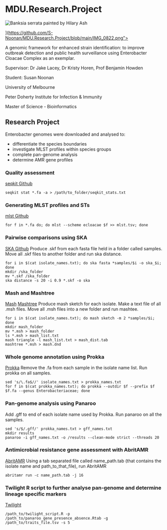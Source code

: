 # MDU.Research.Project
![Banksia serrata painted by Hilary Ash](/assets/images/IMG_0822.png)

<source media="(prefers-color-scheme: light)" srcset="https://user-images.githubusercontent.com/25423296/163456776-7f95b81a-f1ed-45f7-b7ab-8fa810d529fa.png">](https://github.com/S-Noonan/MDU.Research.Project/blob/main/IMG_0822.png">

A genomic framework for enhanced strain identification: to improve outbreak detection and public health surveillance using Enterobacter Cloacae Complex 
as an exemplar.

Supervisor: Dr Jake Lacey, Dr Kristy Horen, Prof Benjamin Howden

Student: Susan Noonan

University of Melbourne

Peter Doherty Institute for Infection & Immunity

Master of Science - Bioinformatics

## Research Project

Enterobacter genomes were downloaded and analysed to:
- differentiate the species boundaries
- investigate MLST profiles within species groups
- complete pan-genome analysis
- determine AMR gene profiles

### Quality assessment
[seqkit Github](https://bioinf.shenwei.me/seqkit/)

```Linux
seqkit stat *.fa -a > /path/to_folder/seqkit_stats.txt
```

### Generating MLST profiles and STs
[mlst Github](https://github.com/tseemann/mlst)

```Linux
for f in *.fa do; do mlst --scheme ecloacae $f >> mlst.tsv; done
```

### Pairwise comparisons using SKA
[SKA Github](https://github.com/simonrharris/SKA)
Produce .skf from each fasta file held in a folder called samples.
Move all .skf files to another folder and run ska distance.

```Linux
for i in $(cat isolate_names.txt); do ska fasta *samples/$i -o ska_$i; done
mkdir /ska_folder
mv *.skf /ska_folder
ska distance -s 20 -i 0.9 *.skf -o ska
```

### Mash and Mashtree
[Mash](https://github.com/marbl/Mash)
[Mashtree](https://github.com/lskatz/mashtree)
Produce mash sketch for each isolate.  Make a text file of all .msh files. Move all .msh files into a new folder and run mashtee.

```Linux
for i in $(cat isolate_names.txt); do mash sketch -m 2 *samples/$i; done
mkdir mash_folder
mv *.msh > mash_folder
ls *.msh > mash_list.txt
mash triangle -l mash_list.txt > mash_dist.tab
mashtree *.msh > mash.dnd
```

### Whole genome annotation using Prokka
[Prokka](https://github.com/tseemann/prokka)
Remove the .fa from each sample in the isolate name list. Run prokka on all samples.

```Linux
sed 's/\.fa$//' isolate_names.txt > prokka_names.txt
for f in $(cat prokka_names.txt); do prokka --outdir $f --prefix $f $f.fa --genus Enterobacteriaceae; done
```

### Pan-genome analysis using Panaroo
Add .gff to end of each isolate name used by Prokka. Run panaroo on all the samples.

```Linux
sed 's/$/.gff/' prokka_names.txt > gff_names.txt
mkdir results
panaroo -i gff_names.txt -o /results --clean-mode strict --threads 20
```

### Antimicrobial resistance gene assessment with AbritAMR
[AbritAMR](https://github.com/MDU-PHL/abritamr)
Using a tab separated file called name_path.tab (that contains the isolate name and path_to_that_file), run AbritAMR

```Linux
abritamr run -c name_path.tab -j 16
```

### Twilight R script to further analyse pan-genome and determine lineage specific markers
[Twilight](https://github.com/twilight-rs/twilight)

```Linux
/path_to/twilight_script.R -p /path_to/panaroo_gene_presence_absence.Rtab -g /path_to/traits_file.tsv -s 5
```
